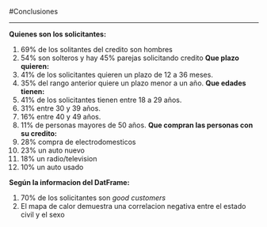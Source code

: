 #Conclusiones

---


**Quienes son los solicitantes:**
1.   69% de los solitantes del credito son hombres
2.   54% son solteros y hay 45% parejas solicitando credito
**Que plazo quieren:**
3.   41% de los solicitantes quieren un plazo de 12 a 36 meses. 
4.   35% del rango anterior quiere un plazo menor a un año.
**Que edades tienen:**
5.   41% de los solicitantes tienen entre 18 a 29 años. 
6.   31% entre 30 y 39 años. 
7.   16% entre 40 y 49 años. 
8.   11% de personas mayores de 50 años.
**Que compran las personas con su credito:**
9.   28% compra de electrodomesticos
10.  23% un auto nuevo
11.  18% un radio/television
12.  10% un auto usado

**Según la informacion del DatFrame:**
1.   70% de los solicitantes son *good customers*
2.   El mapa de calor demuestra una correlacion negativa entre el estado civil y el sexo
